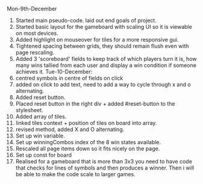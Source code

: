 Mon-9th-December
1) Started main pseudo-code.
laid out end goals of project.
2) Started basic layout for the gameboard with scaling UI so it is viewable on most devices.
3) Added highlight on mouseover for tiles for a more responsive gui.
4) Tightened spacing between grids, they should remain flush even with page rescaling.
5) Added 3 'scoreboard' fields to keep track of which players turn it is, how many wins tallied from each user and display a win condition if someone achieves it.
Tue-10-December:
6) centred symbols in centre of fields on click
7) added on click to add text, need to add a way to cycle through x and o alternating.
8) Added reset button.
9) Placed reset button in the right div + added #reset-button to the stylesheet.
10) Added array of tiles.
11) linked tiles context + position of tiles on board into array.
12) revised method, added X and O alternating.
13) Set up win variable.
14) Set up winningCombos index of the 8 win states available.
15) Rescaled all page items down so it fits nicely on the page.
16) Set up const for board
17) Realised for a gameboard that is more than 3x3 you need to have code that checks for lines of symbols and then produces a winner. Then i will be able to make the code scale to larger games.
